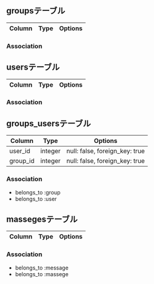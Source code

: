 ## groupsテーブル
|Column|Type|Options|
|------|----|-------|

### Association

## usersテーブル
|Column|Type|Options|
|------|----|-------|

### Association

## groups_usersテーブル
|Column|Type|Options|
|------|----|-------|
|user_id|integer|null: false, foreign_key: true|
|group_id|integer|null: false, foreign_key: true|
<!-- 外部キー制約 -->
### Association
- belongs_to :group
- belongs_to :user


## massegesテーブル
|Column|Type|Options|
|------|----|-------|

### Association
- belongs_to :message
- belongs_to :massege
